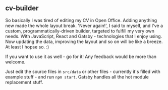 
## cv-builder

So basically I was tired of editing my CV in Open Office. Adding anything new made the whole layout break. 'Never again!', I said to myself, and I've a custom, programmatically-driven builder, targeted to fulfill my very own needs. With JavaScript, React and Gatsby - technologies that I enjoy using. Now updating the data, improving the layout and so on will be like a breeze. At least I hopse so. :)

If you want to use it as well - go for it! Any feedback would be more than welcome.

Just edit the source files in `src/data` or other files - currently it's filled with example stuff - and run `npm start`. Gatsby handles all the hot module replacement stuff.